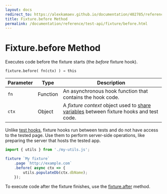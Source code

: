 ```yaml
---
layout: docs
redirect_to: https://alexkamaev.github.io/documentation/402785/reference/test-api/fixture/before
title: Fixture.before Method
permalink: /documentation/reference/test-api/fixture/before.html
---
```

# Fixture.before Method

Executes code before the fixture starts (the *before* fixture hook).

```text
fixture.before( fn(ctx) ) → this
```

Parameter | Type     | Description
--------- | -------- | ---------------------------------------------------------------------------
`fn`      | Function | An asynchronous hook function that contains the hook code.
`ctx`     | Object   | A *fixture context* object used to [share variables](../../../guides/basic-guides/organize-tests.md#share-variables-between-fixture-hooks-and-test-code) between fixture hooks and test code.

Unlike [test hooks](../../../guides/basic-guides/organize-tests.md#test-hooks), fixture hooks run between tests and do not have access to the tested page. Use them to perform server-side operations, like preparing the server that hosts the tested app.

```js
import { utils } from './my-utils.js';

fixture `My fixture`
    .page `http://example.com`
    .before( async ctx => {
        utils.populateDb(ctx.dbName);
    });
```

To execute code after the fixture finishes, use the [fixture.after](after.md) method.
